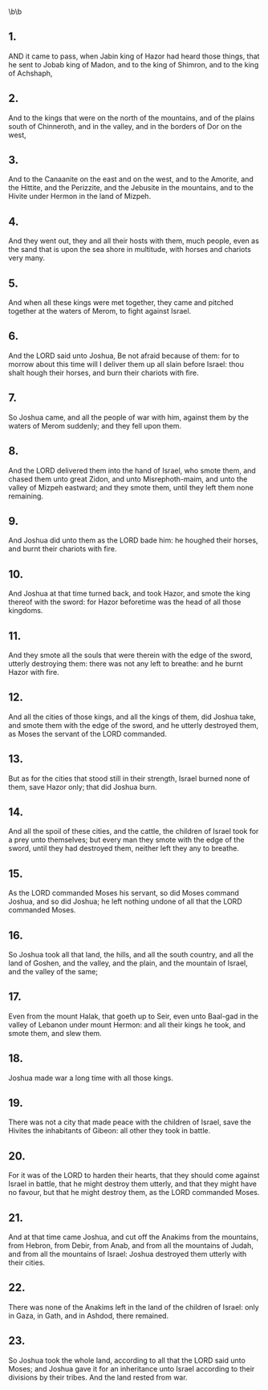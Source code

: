 \b\b
## 1.
AND it came to pass, when Jabin king of Hazor had heard those things, that he sent to Jobab king of Madon, and to the king of Shimron, and to the king of Achshaph,
## 2.
And to the kings that were on the north of the mountains, and of the plains south of Chinneroth, and in the valley, and in the borders of Dor on the west,
## 3.
And to the Canaanite on the east and on the west, and to the Amorite, and the Hittite, and the Perizzite, and the Jebusite in the mountains, and to the Hivite under Hermon in the land of Mizpeh.
## 4.
And they went out, they and all their hosts with them, much people, even as the sand that is upon the sea shore in multitude, with horses and chariots very many.
## 5.
And when all these kings were met together, they came and pitched together at the waters of Merom, to fight against Israel.
## 6.
And the LORD said unto Joshua, Be not afraid because of them: for to morrow about this time will I deliver them up all slain before Israel: thou shalt hough their horses, and burn their chariots with fire.
## 7.
So Joshua came, and all the people of war with him, against them by the waters of Merom suddenly; and they fell upon them.
## 8.
And the LORD delivered them into the hand of Israel, who smote them, and chased them unto great Zidon, and unto Misrephoth-maim, and unto the valley of Mizpeh eastward; and they smote them, until they left them none remaining.
## 9.
And Joshua did unto them as the LORD bade him: he houghed their horses, and burnt their chariots with fire.
## 10.
And Joshua at that time turned back, and took Hazor, and smote the king thereof with the sword: for Hazor beforetime was the head of all those kingdoms.
## 11.
And they smote all the souls that were therein with the edge of the sword, utterly destroying them: there was not any left to breathe: and he burnt Hazor with fire.
## 12.
And all the cities of those kings, and all the kings of them, did Joshua take, and smote them with the edge of the sword, and he utterly destroyed them, as Moses the servant of the LORD commanded.
## 13.
But as for the cities that stood still in their strength, Israel burned none of them, save Hazor only; that did Joshua burn.
## 14.
And all the spoil of these cities, and the cattle, the children of Israel took for a prey unto themselves; but every man they smote with the edge of the sword, until they had destroyed them, neither left they any to breathe.
## 15.
As the LORD commanded Moses his servant, so did Moses command Joshua, and so did Joshua; he left nothing undone of all that the LORD commanded Moses.
## 16.
So Joshua took all that land, the hills, and all the south country, and all the land of Goshen, and the valley, and the plain, and the mountain of Israel, and the valley of the same;
## 17.
Even from the mount Halak, that goeth up to Seir, even unto Baal-gad in the valley of Lebanon under mount Hermon: and all their kings he took, and smote them, and slew them.
## 18.
Joshua made war a long time with all those kings.
## 19.
There was not a city that made peace with the children of Israel, save the Hivites the inhabitants of Gibeon: all other they took in battle.
## 20.
For it was of the LORD to harden their hearts, that they should come against Israel in battle, that he might destroy them utterly, and that they might have no favour, but that he might destroy them, as the LORD commanded Moses.
## 21.
And at that time came Joshua, and cut off the Anakims from the mountains, from Hebron, from Debir, from Anab, and from all the mountains of Judah, and from all the mountains of Israel: Joshua destroyed them utterly with their cities.
## 22.
There was none of the Anakims left in the land of the children of Israel: only in Gaza, in Gath, and in Ashdod, there remained.
## 23.
So Joshua took the whole land, according to all that the LORD said unto Moses; and Joshua gave it for an inheritance unto Israel according to their divisions by their tribes.  And the land rested from war.
